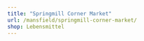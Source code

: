 ```yaml
---
title: "Springmill Corner Market"
url: /mansfield/springmill-corner-market/
shop: Lebensmittel
---
```

